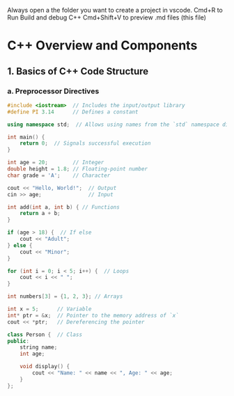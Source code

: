 Always open a the folder you want to create a project in vscode. 
Cmd+R to Run Build and debug C++
Cmd+Shift+V to preview .md files (this file)

# C++ Overview and Components

## 1. Basics of C++ Code Structure

### a. Preprocessor Directives
```cpp
#include <iostream>  // Includes the input/output library
#define PI 3.14      // Defines a constant

using namespace std;  // Allows using names from the `std` namespace directly

int main() {
    return 0;  // Signals successful execution
}

int age = 20;        // Integer
double height = 1.8; // Floating-point number
char grade = 'A';    // Character

cout << "Hello, World!";  // Output
cin >> age;               // Input

int add(int a, int b) { // Functions
    return a + b;
}

if (age > 18) {  // If else
    cout << "Adult";
} else {
    cout << "Minor";
}

for (int i = 0; i < 5; i++) {  // Loops
    cout << i << " ";
}

int numbers[3] = {1, 2, 3}; // Arrays

int x = 5;      // Variable
int* ptr = &x;  // Pointer to the memory address of `x`
cout << *ptr;   // Dereferencing the pointer

class Person {  // Class
public:
    string name;
    int age;

    void display() {
        cout << "Name: " << name << ", Age: " << age;
    }
};